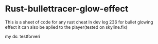 # Rust-bullettracer-glow-effect
This is a sheet of code for any rust cheat In dev log 236 for bullet glowing effect  it can also be aplied to the player(tested on skyline.fix)

my ds: testforveri
